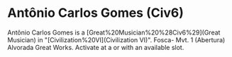 # Antônio Carlos Gomes (Civ6)

Antônio Carlos Gomes is a [Great%20Musician%20%28Civ6%29](Great Musician) in "[Civilization%20VI](Civilization VI)".
 Fosca- Mvt. 1 (Abertura)
 Alvorada
Great Works.
Activate at a or with an available slot.